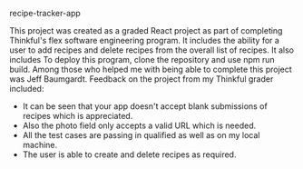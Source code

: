 recipe-tracker-app

This project was created as a graded React project as part of completing Thinkful's flex software engineering program. It includes the ability for a user to add recipes and delete recipes from the overall list of recipes. It also includes 
To deploy this program, clone the repository and use npm run build.
Among those who helped me with being able to complete this project was Jeff Baumgardt.
Feedback on the project from my Thinkful grader included:
- It can be seen that your app doesn't accept blank submissions of recipes which is appreciated.
- Also the photo field only accepts a valid URL which is needed.
- All the test cases are passing in qualified as well as on my local machine.
- The user is able to create and delete recipes as required.
